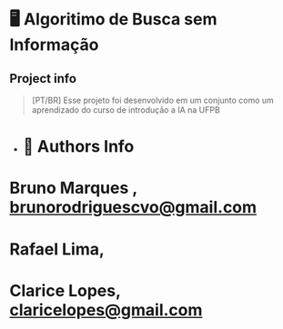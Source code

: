 # 🖥️ Algoritimo de Busca sem Informação

## Project info

> [PT/BR] Esse projeto foi desenvolvido em um conjunto como um aprendizado do curso de introdução a IA na UFPB


- # 📓 Authors Info

# Bruno Marques , brunorodriguescvo@gmail.com
# Rafael Lima, 
# Clarice Lopes, claricelopes@gmail.com 
# 
```
